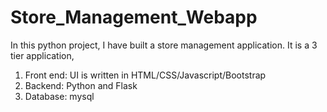 # Store_Management_Webapp
In this python project, I have built a store management application. It is a 3 tier application,
1. Front end: UI is written in HTML/CSS/Javascript/Bootstrap
2. Backend: Python and Flask
3. Database: mysql
